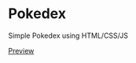 # Pokedex
Simple Pokedex using HTML/CSS/JS

[Preview](https://htmlpreview.github.io/?https://github.com/scriptGenie/Pokedex/blob/main/index.html)
